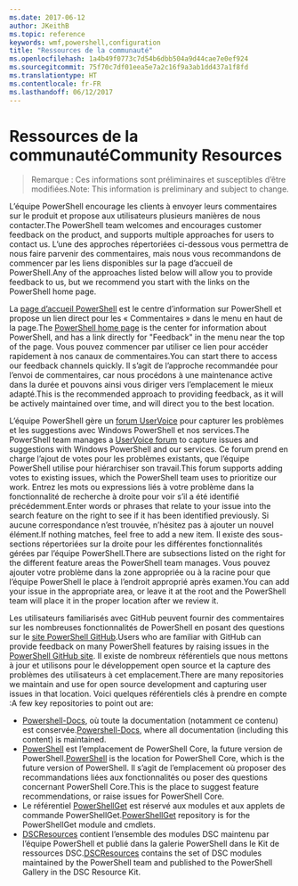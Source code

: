```yaml
---
ms.date: 2017-06-12
author: JKeithB
ms.topic: reference
keywords: wmf,powershell,configuration
title: "Ressources de la communauté"
ms.openlocfilehash: 1a4b49f0773c7d54b6dbb504a9d44cae7e0ef924
ms.sourcegitcommit: 75f70c7df01eea5e7a2c16f9a3ab1dd437a1f8fd
ms.translationtype: HT
ms.contentlocale: fr-FR
ms.lasthandoff: 06/12/2017
---
```

# <a name="community-resources"></a><span data-ttu-id="74573-103">Ressources de la communauté</span><span class="sxs-lookup"><span data-stu-id="74573-103">Community Resources</span></span> #
> <span data-ttu-id="74573-104">Remarque : Ces informations sont préliminaires et susceptibles d’être modifiées.</span><span class="sxs-lookup"><span data-stu-id="74573-104">Note: This information is preliminary and subject to change.</span></span>

<span data-ttu-id="74573-105">L’équipe PowerShell encourage les clients à envoyer leurs commentaires sur le produit et propose aux utilisateurs plusieurs manières de nous contacter.</span><span class="sxs-lookup"><span data-stu-id="74573-105">The PowerShell team welcomes and encourages customer feedback on the product, and supports multiple approaches for users to contact us.</span></span>
<span data-ttu-id="74573-106">L’une des approches répertoriées ci-dessous vous permettra de nous faire parvenir des commentaires, mais nous vous recommandons de commencer par les liens disponibles sur la page d’accueil de PowerShell.</span><span class="sxs-lookup"><span data-stu-id="74573-106">Any of the approaches listed below will allow you to provide feedback to us, but we recommend you start with the links on the PowerShell home page.</span></span>  

<span data-ttu-id="74573-107">La [page d’accueil PowerShell](https://microsoft.com/powershell) est le centre d’information sur PowerShell et propose un lien direct pour les « Commentaires » dans le menu en haut de la page.</span><span class="sxs-lookup"><span data-stu-id="74573-107">The [PowerShell home page](https://microsoft.com/powershell) is the center for information about PowerShell, and has a link directly for "Feedback" in the menu near the top of the page.</span></span> <span data-ttu-id="74573-108">Vous pouvez commencer par utiliser ce lien pour accéder rapidement à nos canaux de commentaires.</span><span class="sxs-lookup"><span data-stu-id="74573-108">You can start there to access our feedback channels quickly.</span></span>
<span data-ttu-id="74573-109">Il s’agit de l’approche recommandée pour l’envoi de commentaires, car nous procédons à une maintenance active dans la durée et pouvons ainsi vous diriger vers l’emplacement le mieux adapté.</span><span class="sxs-lookup"><span data-stu-id="74573-109">This is the recommended approach to providing feedback, as it will be actively maintained over time, and will direct you to the best location.</span></span>  
 
<span data-ttu-id="74573-110">L’équipe PowerShell gère un [forum UserVoice](https://windowsserver.uservoice.com/forums/301869-powershell/) pour capturer les problèmes et les suggestions avec Windows PowerShell et nos services.</span><span class="sxs-lookup"><span data-stu-id="74573-110">The PowerShell team manages a [UserVoice forum](https://windowsserver.uservoice.com/forums/301869-powershell/) to capture issues and suggestions with Windows PowerShell and our services.</span></span> <span data-ttu-id="74573-111">Ce forum prend en charge l’ajout de votes pour les problèmes existants, que l’équipe PowerShell utilise pour hiérarchiser son travail.</span><span class="sxs-lookup"><span data-stu-id="74573-111">This forum supports adding votes to existing issues, which the PowerShell team uses to prioritize our work.</span></span>
<span data-ttu-id="74573-112">Entrez les mots ou expressions liés à votre problème dans la fonctionnalité de recherche à droite pour voir s’il a été identifié précédemment.</span><span class="sxs-lookup"><span data-stu-id="74573-112">Enter words or phrases that relate to your issue into the search feature on the right to see if it has been identified previously.</span></span>
<span data-ttu-id="74573-113">Si aucune correspondance n’est trouvée, n’hésitez pas à ajouter un nouvel élément.</span><span class="sxs-lookup"><span data-stu-id="74573-113">If nothing matches, feel free to add a new item.</span></span> <span data-ttu-id="74573-114">Il existe des sous-sections répertoriées sur la droite pour les différentes fonctionnalités gérées par l’équipe PowerShell.</span><span class="sxs-lookup"><span data-stu-id="74573-114">There are subsections listed on the right for the different feature areas the PowerShell team manages.</span></span>
<span data-ttu-id="74573-115">Vous pouvez ajouter votre problème dans la zone appropriée ou à la racine pour que l’équipe PowerShell le place à l’endroit approprié après examen.</span><span class="sxs-lookup"><span data-stu-id="74573-115">You can add your issue in the appropriate area, or leave it at the root and the PowerShell team will place it in the proper location after we review it.</span></span>

<span data-ttu-id="74573-116">Les utilisateurs familiarisés avec GitHub peuvent fournir des commentaires sur les nombreuses fonctionnalités de PowerShell en posant des questions sur le [site PowerShell GitHub](https://github.com/powershell).</span><span class="sxs-lookup"><span data-stu-id="74573-116">Users who are familiar with GitHub can provide feedback on many PowerShell features by raising issues in the [PowerShell GitHub site](https://github.com/powershell).</span></span>
<span data-ttu-id="74573-117">Il existe de nombreux référentiels que nous mettons à jour et utilisons pour le développement open source et la capture des problèmes des utilisateurs à cet emplacement.</span><span class="sxs-lookup"><span data-stu-id="74573-117">There are many repositories we maintain and use for open source development and capturing user issues in that location.</span></span> <span data-ttu-id="74573-118">Voici quelques référentiels clés à prendre en compte :</span><span class="sxs-lookup"><span data-stu-id="74573-118">A few key repositories to point out are:</span></span>

* <span data-ttu-id="74573-119">[Powershell-Docs](https://github.com/PowerShell/powershell-docs), où toute la documentation (notamment ce contenu) est conservée.</span><span class="sxs-lookup"><span data-stu-id="74573-119">[Powershell-Docs](https://github.com/PowerShell/powershell-docs), where all documentation (including this content) is maintained.</span></span> 
* <span data-ttu-id="74573-120">[PowerShell](https://github.com/PowerShell/powershell) est l’emplacement de PowerShell Core, la future version de PowerShell.</span><span class="sxs-lookup"><span data-stu-id="74573-120">[PowerShell](https://github.com/PowerShell/powershell) is the location for PowerShell Core, which is the future version of PowerShell.</span></span> <span data-ttu-id="74573-121">Il s’agit de l’emplacement où proposer des recommandations liées aux fonctionnalités ou poser des questions concernant PowerShell Core.</span><span class="sxs-lookup"><span data-stu-id="74573-121">This is the place to suggest feature recommendations, or raise issues for PowerShell Core.</span></span>   
* <span data-ttu-id="74573-122">Le référentiel [PowerShellGet](https://github.com/PowerShell/powershellget) est réservé aux modules et aux applets de commande PowerShellGet.</span><span class="sxs-lookup"><span data-stu-id="74573-122">[PowerShellGet](https://github.com/PowerShell/powershellget) repository is for the PowerShellGet module and cmdlets.</span></span>
* <span data-ttu-id="74573-123">[DSCResources](https://github.com/PowerShell/DscResources) contient l’ensemble des modules DSC maintenu par l’équipe PowerShell et publié dans la galerie PowerShell dans le Kit de ressources DSC.</span><span class="sxs-lookup"><span data-stu-id="74573-123">[DSCResources](https://github.com/PowerShell/DscResources) contains the set of DSC modules maintained by the PowerShell team and published to the PowerShell Gallery in the DSC Resource Kit.</span></span>

